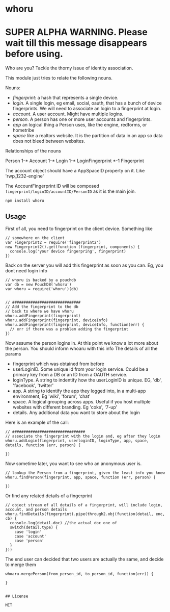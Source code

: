 # whoru

# SUPER ALPHA WARNING. Please wait till this message disappears before using.

Who are you? Tackle the thorny issue of identity association.

This module just tries to relate the following nouns.

Nouns:

 - *fingerprint*: a hash that represents a single device.
 - *login*. A single login, eg email, social, oauth, that has a bunch of device fingerprints. We will need to associate an login to a fingerprint at login.
 - *account*. A user account. Might have multiple logins. 
 - *person*. A person has one or more user accounts and fingerprints.
 - *app* an logical thing a Person uses, like the engine, redforms, or hometribe
 - *space* like a realtors website. It is the partition of data in an app so data does not bleed between websites. 

Relationships of the nouns

Person 1-* Account 1-* Login 1-* LoginFingerprint *-1 Fingerprint

The account object should have a AppSpaceID property on it. Like 'rwp_1232-engine'

The AccountFingerprint ID will be composed  `fingerprint/loginID/accountID/PersonID` as it is the main join.




```
npm install whoru
```

## Usage

First of all, you need to fingerprint on the client device. Something like


    // somewhere on the client
    var Fingerprint2 = require('fingerprint2')
    new Fingerprint2().get(function (fingerprint, components) {
      console.log('your device fingerpring', fingerprint)
    })

Back on the server you will add this fingerprint as soon as you can. Eg, you dont need login info

    // whoru is backed by a pouchdb
    var db = new PouchDB('whoru')
    var whoru = require('whoru')(db)


    // ##############################
    // Add the fingerprint to the db
    // back to where we have whoru
    whoru.addFingerprint(fingerprint)
    whoru.addFingerprint(fingerprint, deviceInfo)
    whoru.addFingerprint(fingerprint, deviceInfo, function(err) {   
      // err if there was a problem adding the fingerprint
    })


Now assume the person logins in. At this point we know a lot more about the person. You should inform whoaru with this info
The details of all the params

 - fingerprint which was obtained from before
 - userLoginID. Some unique id from your login service. Could be a primary key from a DB or an ID from a OAUTH service.
 - loginType. A string to indentify how the userLoginID is unique. EG, 'db', 'facebook', 'twitter'
 - app. A string to identify the app they logged into, in a multi-app environment, Eg 'wiki', 'forum', 'chat'
 - space. A logical grouping across apps. Useful if you host multiple websites with different branding. Eg 'coke', '7-up'
 - details. Any additional data you want to store about the login

Here is an example of the call:

    // ################################
    // associate the fingerprint with the login and, eg after they login
    whoru.addLogin(fingerprint, userloginID, loginType, app, space, details, function (err, person) {
      
    })

Now sometime later, you want to see who an anonymous user is.

    // lookup the Person from a fingerprint, given the least info you know
    whoru.findPerson(fingerprint, app, space, function (err, person) {
      
    })

Or find any related details of a fingerprint

    // object stream of all details of a fingerprint, will include login, account, and person details
    whoru.findDetails(fingerprint).pipe(through2.obj(function(detail, enc, cb) {
      console.log(detail.doc) //the actual doc one of
      switch(detail.type) {
        case 'login'
        case 'account'
        case 'person'
      }
    }))

The end user can decided that two users are actually the same, and decide to merge them

    whoaru.mergePerson(from_person_id, to_person_id, function(err)) {

    }









```

## License

MIT
